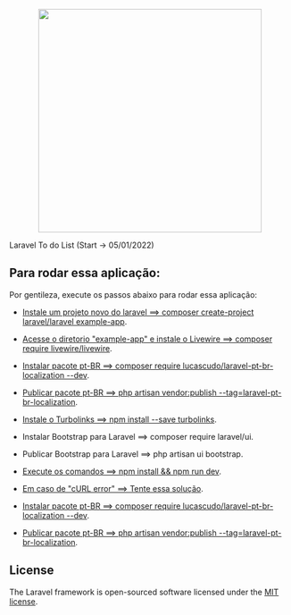 <p align="center"><a href="https://laravel.com" target="_blank"><img src="https://raw.githubusercontent.com/laravel/art/master/logo-lockup/5%20SVG/2%20CMYK/1%20Full%20Color/laravel-logolockup-cmyk-red.svg" width="400"></a></p>


Laravel To do List (Start -> 05/01/2022)
## Para rodar essa aplicação:

Por gentileza, execute os passos abaixo para rodar essa aplicação:

- [Instale um projeto novo do laravel ==> composer create-project laravel/laravel example-app](https://laravel.com/docs/8.x/installation).
- [Acesse o diretorio "example-app" e instale o Livewire ==> composer require livewire/livewire](https://laravel-livewire.com/docs/2.x/quickstart).
- [Instalar pacote pt-BR ==> composer require lucascudo/laravel-pt-br-localization --dev](https://github.com/lucascudo/laravel-pt-BR-localization).
- [Publicar pacote pt-BR ==> php artisan vendor:publish --tag=laravel-pt-br-localization](https://github.com/lucascudo/laravel-pt-BR-localization).




- [Instale o Turbolinks ==> npm install --save turbolinks](https://github.com/turbolinks/turbolinks).
- Instalar Bootstrap para Laravel ==> composer require laravel/ui.
- Publicar Bootstrap para Laravel ==> php artisan ui bootstrap.
- [Execute os comandos ==> npm install && npm run dev](https://docs.npmjs.com/getting-started).
- [Em caso de "cURL error" ==> Tente essa solução](https://www.rafaelwendel.com/2020/05/php-como-resolver-o-erro-curl-error-60/).
- [Instalar pacote pt-BR ==> composer require lucascudo/laravel-pt-br-localization --dev](https://github.com/lucascudo/laravel-pt-BR-localization).
- [Publicar pacote pt-BR ==> php artisan vendor:publish --tag=laravel-pt-br-localization](https://github.com/lucascudo/laravel-pt-BR-localization).

## License

The Laravel framework is open-sourced software licensed under the [MIT license](https://opensource.org/licenses/MIT).
